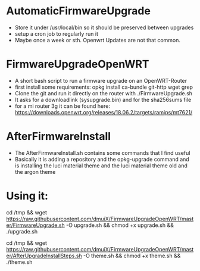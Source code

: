 # AutomaticFirmwareUpgrade

- Store it under /usr/local/bin so it should be preserved between upgrades
- setup a cron job to regularly run it
- Maybe once a week or sth. Openwrt Updates are not that common.

# FirmwareUpgradeOpenWRT
- A short bash script to run a firmware upgrade on an OpenWRT-Router
- first install some requirements:
  opkg install ca-bundle git-http wget grep
- Clone the git and run it directly on the router with ./FirmwareUpgrade.sh
- It asks for a downloadlink (sysupgrade.bin) and for the sha256sums file
- for a mi router 3g it can be found here: https://downloads.openwrt.org/releases/18.06.2/targets/ramips/mt7621/
# AfterFirmwareInstall
- The AfterFirmwareInstall.sh contains some commands that I find useful
- Basically it is adding a repository and the opkg-upgrade command and is installing the luci material theme and the luci material theme old and the argon theme

# Using it:
cd /tmp && wget https://raw.githubusercontent.com/dmuiX/FirmwareUpgradeOpenWRT/master/FirmwareUpgrade.sh -O upgrade.sh && chmod +x upgrade.sh && ./upgrade.sh

cd /tmp && wget https://raw.githubusercontent.com/dmuiX/FirmwareUpgradeOpenWRT/master/AfterUpgradeInstallSteps.sh -O theme.sh && chmod +x theme.sh && ./theme.sh
